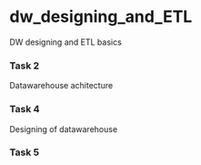 # dw_designing_and_ETL
DW designing and ETL basics


### Task 2

Datawarehouse achitecture


### Task 4

Designing of datawarehouse 

### Task 5

